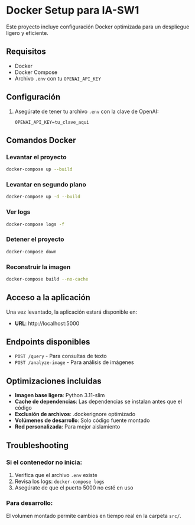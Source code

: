 # Docker Setup para IA-SW1

Este proyecto incluye configuración Docker optimizada para un despliegue ligero y eficiente.

## Requisitos

- Docker
- Docker Compose
- Archivo `.env` con tu `OPENAI_API_KEY`

## Configuración

1. Asegúrate de tener tu archivo `.env` con la clave de OpenAI:
   ```
   OPENAI_API_KEY=tu_clave_aqui
   ```

## Comandos Docker

### Levantar el proyecto
```bash
docker-compose up --build
```

### Levantar en segundo plano
```bash
docker-compose up -d --build
```

### Ver logs
```bash
docker-compose logs -f
```

### Detener el proyecto
```bash
docker-compose down
```

### Reconstruir la imagen
```bash
docker-compose build --no-cache
```

## Acceso a la aplicación

Una vez levantado, la aplicación estará disponible en:
- **URL**: http://localhost:5000

## Endpoints disponibles

- `POST /query` - Para consultas de texto
- `POST /analyze-image` - Para análisis de imágenes

## Optimizaciones incluidas

- **Imagen base ligera**: Python 3.11-slim
- **Cache de dependencias**: Las dependencias se instalan antes que el código
- **Exclusión de archivos**: .dockerignore optimizado
- **Volúmenes de desarrollo**: Solo código fuente montado
- **Red personalizada**: Para mejor aislamiento

## Troubleshooting

### Si el contenedor no inicia:
1. Verifica que el archivo `.env` existe
2. Revisa los logs: `docker-compose logs`
3. Asegúrate de que el puerto 5000 no esté en uso

### Para desarrollo:
El volumen montado permite cambios en tiempo real en la carpeta `src/`.